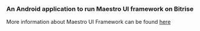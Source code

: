### An Android application to run Maestro UI framework on Bitrise

More information about Maestro UI Framework can be found [here](https://maestro.mobile.dev/)


